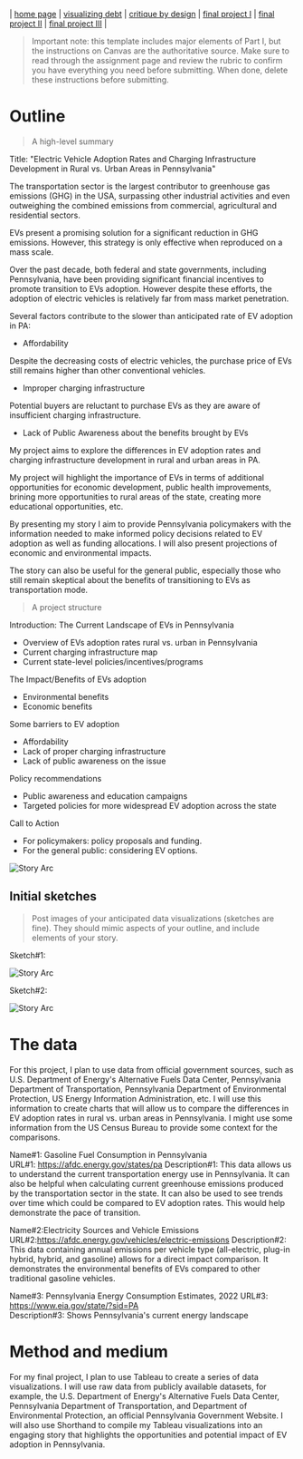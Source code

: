 | [home page](https://mashaandreieva.github.io/My-Portfolio/) | [visualizing debt](visualizing-government-debt) | [critique by design](critique-by-design) | [final project I](final-project-part-one) | [final project II](final-project-part-two) | [final project III](final-project-part-three) |


> Important note: this template includes major elements of Part I, but the instructions on Canvas are the authoritative source.  Make sure to read through the assignment page and review the rubric to confirm you have everything you need before submitting.  When done, delete these instructions before submitting.

# Outline
> A high-level summary

Title: "Electric Vehicle Adoption Rates and Charging Infrastructure Development in Rural vs. Urban Areas in Pennsylvania"
 

The transportation sector is the largest contributor to greenhouse gas emissions (GHG) in the USA, surpassing other industrial activities and even outweighing the combined emissions from commercial, agricultural and residential sectors. 

EVs present a promising solution for a significant reduction in GHG emissions. However, this strategy is only effective when reproduced on a mass scale. 

Over the past decade, both federal and state governments, including Pennsylvania, have been providing significant financial incentives to promote transition to EVs adoption. However despite these efforts, the adoption of electric vehicles is relatively far from mass market penetration. 

Several factors contribute to the slower than anticipated rate of EV adoption in PA: 

-	Affordability

Despite the decreasing costs of electric vehicles, the purchase price of EVs still remains higher than other conventional vehicles.

- Improper charging infrastructure
 
 Potential buyers are reluctant to purchase EVs as they are aware of insufficient charging infrastructure.

-	Lack of Public Awareness about the benefits brought by EVs
  

My project aims to explore the differences in EV adoption rates and charging infrastructure development in rural and urban areas in PA. 

My project will highlight the importance of EVs in terms of additional opportunities for economic development, public health improvements, brining more opportunities to rural areas of the state, creating more educational opportunities, etc. 

By presenting my story I aim to provide Pennsylvania policymakers with the information needed to make informed policy decisions related to EV adoption as well as funding allocations. I will also present projections of economic and environmental impacts. 

 The story can also be useful for the general public, especially those who still remain skeptical about the benefits of transitioning to EVs as transportation mode.


> A project structure  

Introduction: The Current Landscape of EVs in Pennsylvania

-	Overview of EVs adoption rates rural vs. urban in Pennsylvania
-	Current charging infrastructure map
-	Current state-level policies/incentives/programs

The Impact/Benefits of EVs adoption

-	Environmental benefits
-	Economic benefits

Some barriers to EV adoption

-	Affordability
-	Lack of proper charging infrastructure
-	Lack of public awareness on the issue

Policy recommendations

-	Public awareness and education campaigns
-	Targeted policies for more widespread EV adoption across the state

Call to Action

-	For policymakers: policy proposals and funding.
-	For the general public: considering EV options.

![Story Arc](StoryArc.jpeg)


## Initial sketches
> Post images of your anticipated data visualizations (sketches are fine). They should mimic aspects of your outline, and include elements of your story.  

Sketch#1:

![Story Arc](ElectricVehicleAdoptionRates1.jpeg)

Sketch#2:

![Story Arc](ElectricVehicleAdoptionRates.jpeg)


# The data

For this project, I plan to use data from official government sources, such as U.S. Department of Energy's Alternative Fuels Data Center, Pennsylvania Department of Transportation, Pennsylvania Department of Environmental Protection, US Energy Information Administration, etc. I will use this information to create charts that will allow us to compare the differences in EV adoption rates in rural vs. urban areas in Pennsylvania. I might use some information from the US Census Bureau to provide some context for the comparisons. 



                                                                                                                               
Name#1: Gasoline Fuel Consumption in Pennsylvania         
URL#1: https://afdc.energy.gov/states/pa
Description#1: This data allows us to understand the current transportation energy use in Pennsylvania. It can also be helpful when calculating current greenhouse emissions produced by the transportation sector in the state. It can also be used to see trends over time which could be compared to EV adoption rates. This would help demonstrate the pace of transition. 

Name#2:Electricity Sources and Vehicle Emissions
URL#2:https://afdc.energy.gov/vehicles/electric-emissions
Description#2: This data containing annual emissions per vehicle type (all-electric, plug-in hybrid, hybrid, and gasoline) allows for a direct impact comparison. It demonstrates the environmental benefits of EVs compared to other traditional gasoline vehicles.


Name#3: Pennsylvania Energy Consumption Estimates, 2022
URL#3: https://www.eia.gov/state/?sid=PA                     
Description#3: Shows Pennsylvania's current energy landscape

# Method and medium


For my final project, I plan to use Tableau to create a series of data visualizations. I will use raw data from publicly available datasets, for example, the U.S. Department of Energy's Alternative Fuels Data Center, Pennsylvania Department of Transportation, and Department of Environmental Protection, an official Pennsylvania Government Website.
I will also use Shorthand to compile my Tableau visualizations into an engaging story that highlights the opportunities and potential impact of EV adoption in Pennsylvania. 
 

